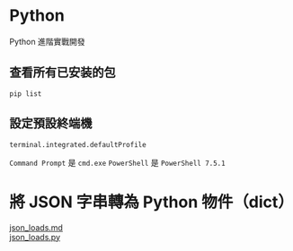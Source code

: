# Python
Python 進階實戰開發

## 查看所有已安装的包
```shell
pip list
```

## 設定預設終端機
```shell
terminal.integrated.defaultProfile
```
`Command Prompt` 是 `cmd.exe`
`PowerShell` 是 `PowerShell 7.5.1`

# 將 JSON 字串轉為 Python 物件（dict）
[json_loads.md](./docs/json_loads.md)  
[json_loads.py](./src/json/json_loads.py)  
